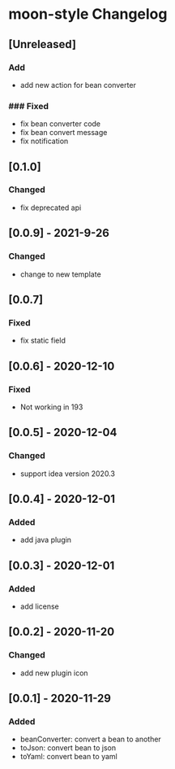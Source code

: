 <!-- Keep a Changelog guide -> https://keepachangelog.com -->

# moon-style Changelog

## [Unreleased]
### Add
- add new action for bean converter
### ### Fixed
- fix bean converter code
- fix bean convert message
- fix notification

## [0.1.0]
### Changed
- fix deprecated api

## [0.0.9] - 2021-9-26
### Changed
- change to new template

## [0.0.7]
### Fixed
- fix static field

## [0.0.6] - 2020-12-10
### Fixed
- Not working in 193

## [0.0.5] - 2020-12-04
### Changed
- support idea version 2020.3

## [0.0.4] - 2020-12-01
### Added
- add java plugin

## [0.0.3] - 2020-12-01
### Added
- add license

## [0.0.2] - 2020-11-20
### Changed
- add new plugin icon

## [0.0.1] - 2020-11-29
### Added
- beanConverter: convert a bean to another
- toJson: convert bean to json
- toYaml: convert bean to yaml
